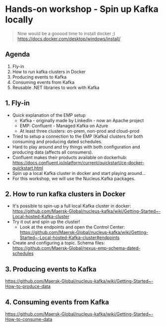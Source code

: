 # Hands-on workshop - Spin up Kafka locally

> Now would be a gooood time to install docker ;) https://docs.docker.com/desktop/windows/install/

## Agenda

1. Fly-in
2. How to run kafka clusters in Docker
3. Producing events to Kafka
4. Consuming events from Kafka
5. Reusable .NET libraries to work with Kafka

## 1. Fly-in

* Quick explanation of the EMP setup
  * Kafka - originally made by LinkedIn - now an Apache project
  * EMP: Confluent - Managed Kafka on Azure
  * At least three clusters: on-prem, non-prod and cloud-prod
* Tried to setup a connection to the EMP (Kafka) clusters for both consuming and producing dated schedules.
* Hard to play around and try things with both configuration and producing data (affects all consumers).
* Confluent makes their products available on dockerhub: https://docs.confluent.io/platform/current/quickstart/ce-docker-quickstart.html
* Spin up a local Kafka cluster in docker and start playing around...
* For this workshop, we will use the Nucleus.Kafka packages.

## 2. How to run kafka clusters in Docker

* It's possible to spin-up a full local Kafka cluster in docker: https://github.com/Maersk-Global/nucleus-kafka/wiki/Getting-Started~-Local-hosted-Kafka-cluster
* Try it out and spin up the cluster!
  * Look at the endpoints and open the Control Center: https://github.com/Maersk-Global/nucleus-kafka/wiki/Getting-Started~-Local-hosted-Kafka-cluster#endpoints
* Create and configuring a topic. Schema files: https://github.com/Maersk-Global/nexus-emp-schema-dated-schedules

## 3. Producing events to Kafka

https://github.com/Maersk-Global/nucleus-kafka/wiki/Getting-Started~-How-to-produce-data

## 4. Consuming events from Kafka

https://github.com/Maersk-Global/nucleus-kafka/wiki/Getting-Started~-How-to-consume-data
